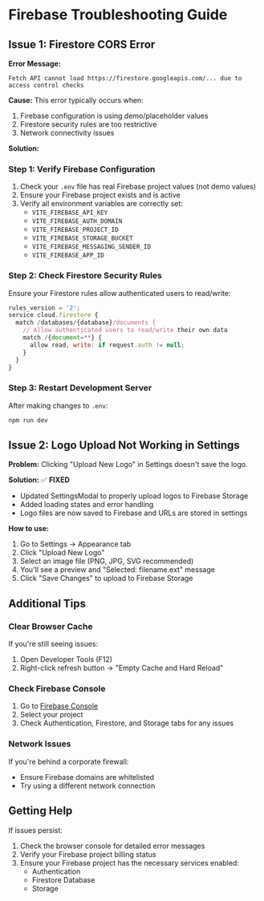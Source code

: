 # Firebase Troubleshooting Guide

## Issue 1: Firestore CORS Error

**Error Message:**
```
Fetch API cannot load https://firestore.googleapis.com/... due to access control checks
```

**Cause:** This error typically occurs when:
1. Firebase configuration is using demo/placeholder values
2. Firestore security rules are too restrictive
3. Network connectivity issues

**Solution:**

### Step 1: Verify Firebase Configuration
1. Check your `.env` file has real Firebase project values (not demo values)
2. Ensure your Firebase project exists and is active
3. Verify all environment variables are correctly set:
   - `VITE_FIREBASE_API_KEY`
   - `VITE_FIREBASE_AUTH_DOMAIN`
   - `VITE_FIREBASE_PROJECT_ID`
   - `VITE_FIREBASE_STORAGE_BUCKET`
   - `VITE_FIREBASE_MESSAGING_SENDER_ID`
   - `VITE_FIREBASE_APP_ID`

### Step 2: Check Firestore Security Rules
Ensure your Firestore rules allow authenticated users to read/write:

```javascript
rules_version = '2';
service cloud.firestore {
  match /databases/{database}/documents {
    // Allow authenticated users to read/write their own data
    match /{document=**} {
      allow read, write: if request.auth != null;
    }
  }
}
```

### Step 3: Restart Development Server
After making changes to `.env`:
```bash
npm run dev
```

## Issue 2: Logo Upload Not Working in Settings

**Problem:** Clicking "Upload New Logo" in Settings doesn't save the logo.

**Solution:** ✅ **FIXED**
- Updated SettingsModal to properly upload logos to Firebase Storage
- Added loading states and error handling
- Logo files are now saved to Firebase and URLs are stored in settings

**How to use:**
1. Go to Settings → Appearance tab
2. Click "Upload New Logo"
3. Select an image file (PNG, JPG, SVG recommended)
4. You'll see a preview and "Selected: filename.ext" message
5. Click "Save Changes" to upload to Firebase Storage

## Additional Tips

### Clear Browser Cache
If you're still seeing issues:
1. Open Developer Tools (F12)
2. Right-click refresh button → "Empty Cache and Hard Reload"

### Check Firebase Console
1. Go to [Firebase Console](https://console.firebase.google.com/)
2. Select your project
3. Check Authentication, Firestore, and Storage tabs for any issues

### Network Issues
If you're behind a corporate firewall:
- Ensure Firebase domains are whitelisted
- Try using a different network connection

## Getting Help

If issues persist:
1. Check the browser console for detailed error messages
2. Verify your Firebase project billing status
3. Ensure your Firebase project has the necessary services enabled:
   - Authentication
   - Firestore Database
   - Storage